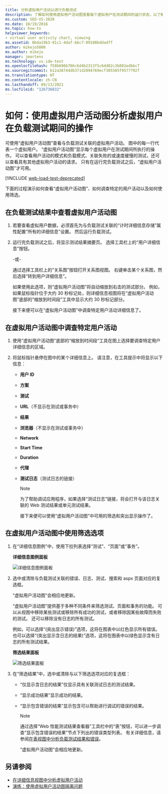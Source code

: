 ```yaml
---
title: 分析虚拟用户活动以进行负载测试
description: 了解如何使用虚拟用户活动图查看每个虚拟用户在测试期间的运行状态，以了解用户活动模式和其他信息。
ms.custom: SEO-VS-2020
ms.date: 10/19/2016
ms.topic: how-to
helpviewer_keywords:
- virtual user activity chart, viewing
ms.assetid: 8bda19b3-91c1-4daf-b6c7-09108bddadff
author: mikejo5000
ms.author: mikejo
manager: jmartens
ms.technology: vs-ide-test
ms.openlocfilehash: f58b696b706c6d4b2313f5c6dd82c3b801edbbc7
ms.sourcegitcommit: b12a38744db371d2894769ecf305585f9577792f
ms.translationtype: HT
ms.contentlocale: zh-CN
ms.lasthandoff: 09/13/2021
ms.locfileid: "126736832"
---
```

# <a name="how-to-analyze-what-virtual-users-are-doing-during-a-load-test-using-the-virtual-user-activity-chart"></a>如何：使用虚拟用户活动图分析虚拟用户在负载测试期间的操作

可使用“虚拟用户活动图”查看与负载测试关联的虚拟用户活动。 图中的每一行代表一个虚拟用户。 “虚拟用户活动图”显示每个虚拟用户在测试期间所执行的操作。 可以查看用户活动的模式和负载模式、关联失败的或速度缓慢的测试，还可以查看具有其他虚拟用户活动的请求。 只有在运行完负载测试之后，“虚拟用户活动图”才可用。

[!INCLUDE [web-load-test-deprecated](includes/web-load-test-deprecated.md)]

下面的过程演示如何查看“虚拟用户活动图”、如何调查特定的用户活动以及如何使用筛选。

## <a name="to-view-the-virtual-user-activity-chart-in-your-load-test-results"></a>在负载测试结果中查看虚拟用户活动图

1. 若要查看虚拟用户数据，必须首先为与负载测试关联的“计时详细信息存储”属性配置“所有的详细信息”设置。 然后运行负载测试。

2. 运行完负载测试之后，将显示测试结果摘要页。 选择工具栏上的“用户详细信息”按钮。

     -或-

     通过选择工具栏上的“关系图”按钮打开关系图视图。 右键单击某个关系图，然后选择“转到用户详细信息”。

     如果使用此选项，则“虚拟用户活动图”将自动缩放到右击的测试部分。 例如，如果鼠标指针位于大约 30 秒标记处，则详细信息视图将在“虚拟用户活动图”底部的“缩放到时间段”工具中显示大约 30 秒标记部分。

     接下来便可以在“虚拟用户活动图”中调查特定用户活动详细信息了。

## <a name="to-investigate-a-specific-users-activity-in-the-virtual-user-activity-chart"></a>在虚拟用户活动图中调查特定用户活动

1. 使用“虚拟用户活动图”底部的“缩放到时间段“工具在图上选择要调查特定用户详细信息的区域。

2. 将鼠标指针悬停在图中的某个详细信息上。 请注意，在工具提示中将显示以下信息：

   - **用户 ID**

   - **方案**

   - **测试**

   - **URL**（不显示在测试或事务中）

   - **结果**

   - **浏览器**（不显示在测试或事务中）

   - **Network**

   - **Start Time**

   - **Duration**

   - **代理**

   - **测试日志**（测试日志的链接）

     > [!NOTE]
     > 为了帮助调试应用程序，如果选择“测试日志”链接，将会打开与该日志关联的 Web 测试结果或单元测试结果。

     接下来便可以使用“虚拟用户活动图”中可用的筛选和突出显示操作了。

## <a name="to-use-filtering-options-in-the-virtual-user-activity-chart"></a>在虚拟用户活动图中使用筛选选项

1. 在“详细信息图例”中，使用下拉列表选择“测试”、“页面”或“事务”。

    **详细信息图例面板**

    ![详细信息图例面板](../test/media/ltest_detailslegend.png)

2. 选中或清除与负载测试关联的错误、日志、测试、搜索和 aspx 页面对应的复选框。

    “虚拟用户活动图”会相应地更新。

    “虚拟用户活动图”提供基于多种不同条件来筛选测试、页面和事务的功能。 可以从视图中移除某些测试或移除所有成功的测试，或者移除因某些故障而失败的测试。 还可以移除没有日志的所有测试。

    例如，可以选择“(突出显示错误)”选项，这将在图表中以红色显示所有错误。 也可以选择“(突出显示含日志的结果)”选项，这将在图表中以绿色显示含有日志的所有测试结果。

    **筛选结果面板**

    ![筛选结果面板](../test/media/ltest_filterresults.png)

3. 在“筛选结果”中，选中或清除与以下筛选选项对应的复选框：

   - “仅显示含日志的结果”仅显示具有关联测试日志的测试结果。

   - “显示成功结果”显示成功的结果。

   - “显示包含错误的结果”显示包含可以帮助进行调试的错误的结果。

     > [!NOTE]
     > 通过选择“Web 性能测试结果查看器”工具栏中的“表”按钮，可以进一步调查“显示包含错误的结果”节点下列出的错误类型列表。 有关详细信息，请参阅[在表视图中分析负载测试结果和错误](../test/analyze-load-test-results-and-errors-in-the-tables-view.md)。

     “虚拟用户活动图”会相应地更新。

## <a name="see-also"></a>另请参阅

- [在详细信息视图中分析虚拟用户活动](../test/analyze-load-test-virtual-user-activity-in-the-details-view.md)
- [演练：使用虚拟用户活动图隔离问题](../test/walkthrough-use-the-virtual-user-activity-chart-to-isolate-issues.md)